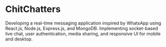 # ChitChatters
Developing a real-time messaging application inspired by WhatsApp using React.js, Node.js, Express.js, and MongoDB. Implementing socket-based live chat, user authentication, media sharing, and responsive UI for mobile and desktop.
